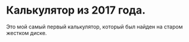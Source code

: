 # Калькулятор из 2017 года. 

Это мой самый первый калькулятор, который был найден на старом жестком диске. 
